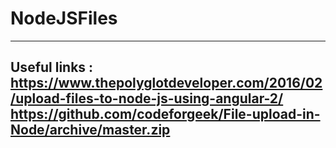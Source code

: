 # NodeJSFiles
-------------------------------------------------------------------------------------------------
Useful links :
https://www.thepolyglotdeveloper.com/2016/02/upload-files-to-node-js-using-angular-2/ 
https://github.com/codeforgeek/File-upload-in-Node/archive/master.zip 
-------------------------------------------------------------------------------------------------
